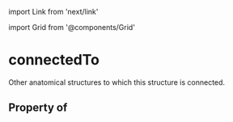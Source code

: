 import Link from 'next/link'
  
import Grid from '@components/Grid'

# connectedTo

Other anatomical structures to which this structure is connected.

## Property of



